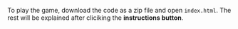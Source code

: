 To play the game, download the code as a zip file and open `index.html`. The rest will be explained after cliciking the <b>instructions button</b>.
